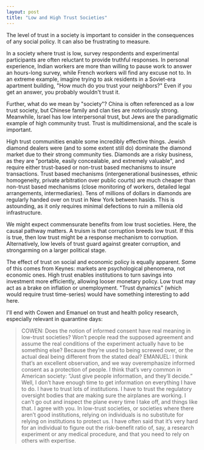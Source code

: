 ```yaml
---
layout: post
title: "Low and High Trust Societies"
---
```


The level of trust in a society is important to consider in the consequences of any social policy. It can also be frustrating to measure. 

In a society where trust is low, survey respondents and experimental participants are often reluctant to provide truthful responses. In personal experience, Indian workers are more than willing to pause work to answer an hours-long survey, while French workers will find any excuse not to. In an extreme example, imagine trying to ask residents in a Soviet-era apartment building, "How much do you trust your neighbors?" Even if you get an answer, you probably wouldn't trust it. 

Further, what do we mean by "society"? China is often referenced as a low trust society, but Chinese family and clan ties are notoriously strong. Meanwhile, Israel has low interpersonal trust, but Jews are the paradigmatic example of high community trust. Trust is multidimensional, and the scale is important. 

High trust communities enable some incredibly effective things. Jewish diamond dealers were (and to some extent still do) dominate the diamond market due to their strong community ties. Diamonds are a risky business, as they are "portable, easily concealable, and extremely valuable", and require either trust-based or non-trust based mechanisms to insure transactions. Trust based mechanisms (intergenerational businesses, ethnic homogeneity, private arbitration over public courts) are much cheaper than non-trust based mechanisms (close monitoring of workers, detailed legal arrangements, intermediaries). Tens of millions of dollars in diamonds are regularly handed over on trust in New York between hasids. This is astounding, as it only requires minimal defections to ruin a millenia old infrastructure. 

We might expect commensurate benefits from low trust societies. Here, the causal pathway matters. A truism is that corruption breeds low trust. If this is true, then low trust might be a response mechanism to corruption. Alternatively, low levels of trust guard against greater corruption, and strongarming on a larger political stage. 

The effect of trust on social and economic policy is equally apparent. Some of this comes from Keynes: markets are psychological phenomena, not economic ones. High trust enables institutions to turn savings into investment more efficiently, allowing looser monetary policy. Low trust may act as a brake on inflation or unemployment. "Trust dynamics" (which would require trust time-series) would have something interesting to add here.

I'll end with Cowen and Emanuel on trust and health policy research, especially relevant in quarantine days:

>COWEN: Does the notion of informed consent have real meaning in low-trust societies? Won’t people read the supposed agreement and assume the real conditions of the experiment actually have to be something else? Because they’re used to being screwed over, or the actual deal being different from the stated deal?
>EMANUEL: I think that’s an excellent observation, and we way overemphasize informed consent as a protection of people. I think that’s very common in American society: “Just give people information, and they’ll decide.”
>Well, I don’t have enough time to get information on everything I have to do. I have to trust lots of institutions. I have to trust the regulatory oversight bodies that are making sure the airplanes are working. I can’t go out and inspect the plane every time I take off, and things like that.
>I agree with you. In low-trust societies, or societies where there aren’t good institutions, relying on individuals is no substitute for relying on institutions to protect us. I have often said that it’s very hard for an individual to figure out the risk-benefit ratio of, say, a research experiment or any medical procedure, and that you need to rely on others with expertise.
